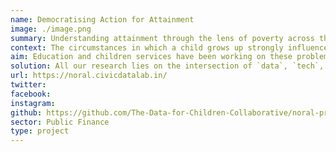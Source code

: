 ```yaml
---
name: Democratising Action for Attainment
image: ./image.png
summary: Understanding attainment through the lens of poverty across the Northern Alliance region of Scotland.
context: The circumstances in which a child grows up strongly influence their outcomes across Scotland. The impact of child poverty on the attainment of a child needs to be holistically assessed to better understand how it affects them. There are structural inequalities in the resources available to these children and the support provided to best utilise them.
aim: Education and children services have been working on these problems for years to understand the challenges faced by a child growing in the different local contexts by attempting to follow the journey of a child through the system. One way they are trying to achieve this is by interacting with various sources of data and platforms available to them that help them understand the same.
solution: All our research lies on the intersection of `data`, `tech`, `design`, and `social science` to understand all aspects of the ecosystem and suggest solutions that strengthen the course of civic engagements. Through our research, we interacted with the stakeholders to understand their role in the ecosystem, the tools they are engaging with, their current experiences, and their aspirations for an ideal future. Through all these inputs were able to identify the preferences of various stakeholders and their requirements from a new platform.
url: https://noral.civicdatalab.in/
twitter:
facebook:
instagram:
github: https://github.com/The-Data-for-Children-Collaborative/noral-project
sector: Public Finance
type: project
---
```

